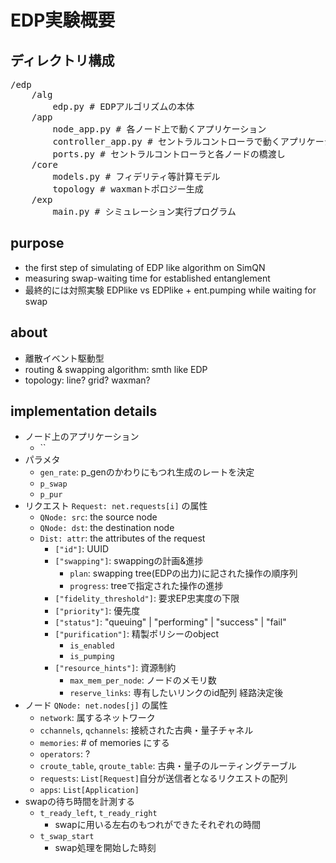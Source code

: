 # EDP実験概要
## ディレクトリ構成
<pre>
/edp
    /alg
        edp.py # EDPアルゴリズムの本体
    /app
        node_app.py # 各ノード上で動くアプリケーション
        controller_app.py # セントラルコントローラで動くアプリケーション
        ports.py # セントラルコントローラと各ノードの橋渡し
    /core
        models.py # フィデリティ等計算モデル
        topology # waxmanトポロジー生成
    /exp
        main.py # シミュレーション実行プログラム
</pre>
## purpose
- the first step of simulating of EDP like algorithm on SimQN
- measuring swap-waiting time for established entanglement
- 最終的には対照実験 EDPlike vs EDPlike + ent.pumping while waiting for swap
## about
- 離散イベント駆動型
- routing & swapping algorithm: smth like EDP
- topology: line? grid? waxman?
## implementation details
  - ノード上のアプリケーション
    - ``
  - パラメタ
    - `gen_rate`: p_genのかわりにもつれ生成のレートを決定
    - `p_swap`
    - `p_pur`
  - リクエスト `Request: net.requests[i]` の属性
    - `QNode: src`: the source node
    - `QNode: dst`: the destination node
    - `Dist: attr`: the attributes of the request
      - `["id"]`: UUID
      - `["swapping"]`: swappingの計画&進捗
        - `plan`: swapping tree(EDPの出力)に記された操作の順序列
        - `progress`: treeで指定された操作の進捗
      - `["fidelity_threshold"]`: 要求EP忠実度の下限
      - `["priority"]`: 優先度
      - `["status"]`: "queuing" | "performing" | "success" | "fail"
      - `["purification"]`: 精製ポリシーのobject
        - `is_enabled`
        - `is_pumping`
      - `["resource_hints"]`: 資源制約
        - `max_mem_per_node`: ノードのメモリ数
        - `reserve_links`: 専有したいリンクのid配列 経路決定後
  - ノード `QNode: net.nodes[j]` の属性
    - `network`: 属するネットワーク
    - `cchannels`, `qchannels`: 接続された古典・量子チャネル
    - `memories`: # of memories にする
    - `operators`: ?
    - `croute_table`, `qroute_table`: 古典・量子のルーティングテーブル
    - `requests`: `List[Request]`自分が送信者となるリクエストの配列
    - `apps`: `List[Application]`
  - swapの待ち時間を計測する
    - `t_ready_left`, `t_ready_right`
      - swapに用いる左右のもつれができたそれぞれの時間
    - `t_swap_start`
      - swap処理を開始した時刻
